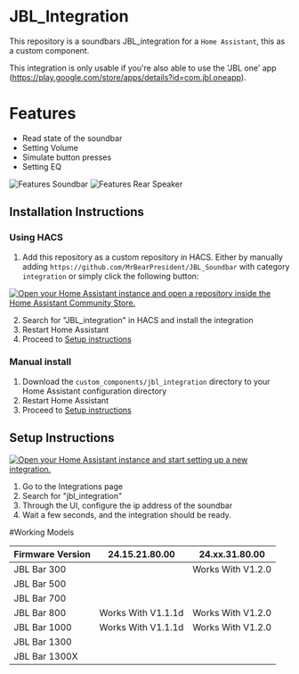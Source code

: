 JBL_Integration
===========================================

This repository is a soundbars JBL_integration for a `Home Assistant`, this as a custom component.

This integration is only usable if you're also able to use the 'JBL one' app (https://play.google.com/store/apps/details?id=com.jbl.oneapp). 



Features
========
- Read state of the soundbar
- Setting Volume
- Simulate button presses
- Setting EQ

![Features Soundbar](https://github.com/MrBearPresident/JBL_Soundbar/images/Features_Soundbar.png)
![Features Rear Speaker](https://github.com/MrBearPresident/JBL_Soundbar/images/Features_Rear_Speaker.png)

## Installation Instructions

### Using HACS

1. Add this repository as a custom repository in HACS. Either by manually adding `https://github.com/MrBearPresident/JBL_Soundbar` with category `integration` or simply click the following button:

[![Open your Home Assistant instance and open a repository inside the Home Assistant Community Store.](https://my.home-assistant.io/badges/hacs_repository.svg)](https://my.home-assistant.io/redirect/hacs_repository/?owner=MrBearPresident&repository=JBL_Soundbar&category=integration)

2. Search for "JBL_integration" in HACS and install the integration
3. Restart Home Assistant
4. Proceed to [Setup instructions](#setup-instructions)

### Manual install

1. Download the `custom_components/jbl_integration` directory to your Home Assistant configuration directory
2. Restart Home Assistant
3. Proceed to [Setup instructions](#setup-instructions)

## Setup Instructions

[![Open your Home Assistant instance and start setting up a new integration.](https://my.home-assistant.io/badges/config_flow_start.svg)](https://my.home-assistant.io/redirect/config_flow_start/?domain=jbl_integration)

1. Go to the Integrations page
2. Search for "jbl_integration"
3. Through the UI, configure the ip address of the soundbar 
4. Wait a few seconds, and the integration should be ready.



#Working Models


| Firmware Version | 24.15.21.80.00 | 24.xx.31.80.00 |
| ------------- | ------------- |------------- |
| JBL Bar 300 | |Works With V1.2.0|
| JBL Bar 500 | | |
| JBL Bar 700 | | |
| JBL Bar 800 | Works With V1.1.1d |Works With V1.2.0 |
| JBL Bar 1000 |  Works With V1.1.1d |Works With V1.2.0 |
| JBL Bar 1300 | | |
| JBL Bar 1300X | | |
